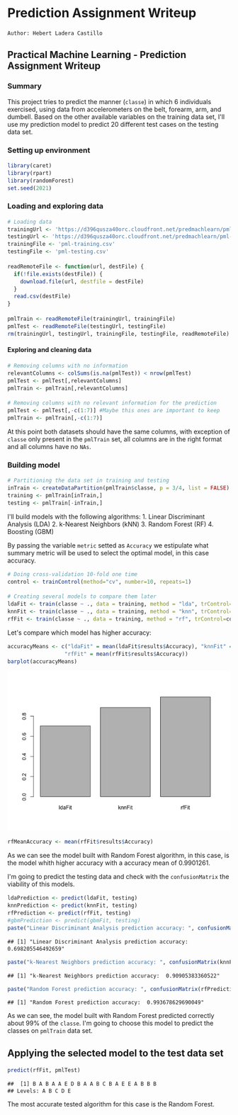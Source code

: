 Prediction Assignment Writeup
================

`Author: Hebert Ladera Castillo`

Practical Machine Learning - Prediction Assignment Writeup
----------------------------------------------------------

### Summary

This project tries to predict the manner (`classe`) in which 6 individuals exercised, using data from accelerometers on the belt, forearm, arm, and dumbell. Based on the other available variables on the training data set, I'll use my prediction model to predict 20 different test cases on the testing data set.

### Setting up environment

``` r
library(caret)
library(rpart)
library(randomForest)
set.seed(2021)
```

### Loading and exploring data

``` r
# Loading data
trainingUrl <- 'https://d396qusza40orc.cloudfront.net/predmachlearn/pml-training.csv'
testingUrl <- 'https://d396qusza40orc.cloudfront.net/predmachlearn/pml-testing.csv'
trainingFile <- 'pml-training.csv'
testingFile <- 'pml-testing.csv'

readRemoteFile <- function(url, destFile) {
  if(!file.exists(destFile)) {
    download.file(url, destfile = destFile)
  }
  read.csv(destFile)
}

pmlTrain <- readRemoteFile(trainingUrl, trainingFile)
pmlTest <- readRemoteFile(testingUrl, testingFile)
rm(trainingUrl, testingUrl, trainingFile, testingFile, readRemoteFile)
```

#### Exploring and cleaning data

``` r
# Removing columns with no information
relevantColumns <- colSums(is.na(pmlTest)) < nrow(pmlTest)
pmlTest <- pmlTest[,relevantColumns]
pmlTrain <- pmlTrain[,relevantColumns]

# Removing columns with no relevant information for the prediction
pmlTest <- pmlTest[,-c(1:7)] #Maybe this ones are important to keep
pmlTrain <- pmlTrain[,-c(1:7)]
```

At this point both datasets should have the same columns, with exception of `classe` only present in the `pmlTrain` set, all columns are in the right format and all columns have no `NAs`.

### Building model

``` r
# Partitioning the data set in training and testing
inTrain <- createDataPartition(pmlTrain$classe, p = 3/4, list = FALSE)
training <- pmlTrain[inTrain,]
testing <- pmlTrain[-inTrain,]
```

I'll build models with the following algorithms: 1. Linear Discriminant Analysis (LDA) 2. k-Nearest Neighbors (kNN) 3. Random Forest (RF) 4. Boosting (GBM)

By passing the variable `metric` setted as `Accuracy` we estipulate what summary metric will be used to select the optimal model, in this case accuracy.

``` r
# Doing cross-validation 10-fold one time
control <- trainControl(method="cv", number=10, repeats=1)

# Creating several models to compare them later
ldaFit <- train(classe ~ ., data = training, method = "lda", trControl=control, metric = "Accuracy")
knnFit <- train(classe ~ ., data = training, method = "knn", trControl=control, metric = "Accuracy")
rfFit <- train(classe ~ ., data = training, method = "rf", trControl=control, metric = "Accuracy")
```

Let's compare which model has higher accuracy:

``` r
accuracyMeans <- c("ldaFit" = mean(ldaFit$results$Accuracy), "knnFit" = mean(knnFit$results$Accuracy),
                  "rfFit" = mean(rfFit$results$Accuracy))
barplot(accuracyMeans)
```

![](Prediction_Assignment_Writeup_files/unnamed-chunk-5-1.png)

``` r
rfMeanAccuracy <- mean(rfFit$results$Accuracy) 
```

As we can see the model built with Random Forest algorithm, in this case, is the model whith higher accuracy with a accuracy mean of 0.9901261.

I'm going to predict the testing data and check with the `confusionMatrix` the viability of this models.

``` r
ldaPrediction <- predict(ldaFit, testing)
knnPrediction <- predict(knnFit, testing)
rfPrediction <- predict(rfFit, testing)
#gbmPrediction <- predict(gbmFit, testing)
paste("Linear Discriminant Analysis prediction accuracy: ", confusionMatrix(ldaPrediction, testing$classe)$overall[1])
```

    ## [1] "Linear Discriminant Analysis prediction accuracy:  0.698205546492659"

``` r
paste("k-Nearest Neighbors prediction accuracy: ", confusionMatrix(knnPrediction, testing$classe)$overall[1])
```

    ## [1] "k-Nearest Neighbors prediction accuracy:  0.90905383360522"

``` r
paste("Random Forest prediction accuracy: ", confusionMatrix(rfPrediction, testing$classe)$overall[1])
```

    ## [1] "Random Forest prediction accuracy:  0.993678629690049"

As we can see, the model built with Random Forest predicted correctly about 99% of the `classe`. I'm going to choose this model to predict the classes on `pmlTrain` data set.

Applying the selected model to the test data set
------------------------------------------------

``` r
predict(rfFit, pmlTest)
```

    ##  [1] B A B A A E D B A A B C B A E E A B B B
    ## Levels: A B C D E

The most accurate tested algorithm for this case is the Random Forest.
